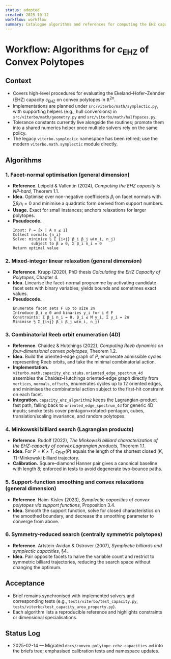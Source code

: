 ```yaml
---
status: adopted
created: 2025-10-12
workflow: workflow
summary: Catalogue algorithms and references for computing the EHZ capacity of convex polytopes.
---
```


# Workflow: Algorithms for $c_{\mathrm{EHZ}}$ of Convex Polytopes

## Context

- Covers high-level procedures for evaluating the Ekeland–Hofer–Zehnder (EHZ) capacity $c_{\mathrm{EHZ}}$ on convex polytopes in $\mathbb{R}^{2n}$.
- Implementations are planned under `src/viterbo/math/symplectic.py`, with supporting helpers (e.g., hull conversions) in `src/viterbo/math/geometry.py` and `src/viterbo/math/halfspaces.py`.
- Tolerance constants currently live alongside the routines; promote them into a shared numerics helper once multiple solvers rely on the same policy.
- The legacy `viterbo.symplectic` namespace has been retired; use the modern `viterbo.math.symplectic` module directly.

## Algorithms

### 1. Facet-normal optimisation (general dimension)

- **Reference.** Leipold & Vallentin (2024), *Computing the EHZ capacity is NP-hard*, Theorem 1.1.
- **Idea.** Optimise over non-negative coefficients $\beta_i$ on facet normals with $\sum \beta_i n_i = 0$ and minimise a quadratic form derived from support numbers.
- **Usage.** Exact for small instances; anchors relaxations for larger polytopes.
- **Pseudocode.**
  ```text
  Input: P = {x | A x ≤ 1}
  Collect normals {n_i}
  Solve: minimize ½ Σ_{i<j} β_i β_j ω(n_i, n_j)
          subject to β ≥ 0, Σ β_i n_i = 0
  Return optimal value
  ```

### 2. Mixed-integer linear relaxation (general dimension)

- **Reference.** Krupp (2020), PhD thesis *Calculating the EHZ Capacity of Polytopes*, Chapter 4.
- **Idea.** Linearise the facet-normal programme by activating candidate facet sets with binary variables; yields bounds and sometimes exact values.
- **Pseudocode.**
  ```text
  Enumerate facet sets F up to size 2n
  Introduce β_i ≥ 0 and binaries y_i for i ∈ F
  Constraints: Σ β_i n_i = 0, β_i ≤ M y_i, Σ y_i = 2n
  Minimise ½ Σ_{i<j} β_i β_j ω(n_i, n_j)
  ```

### 3. Combinatorial Reeb orbit enumeration (4D)

- **Reference.** Chaidez & Hutchings (2022), *Computing Reeb dynamics on four-dimensional convex polytopes*, Theorem 1.2.
- **Idea.** Build the oriented-edge graph of $P$, enumerate admissible cycles representing Reeb orbits, and take the minimal combinatorial action.
- **Implementation.** `viterbo.math.capacity_ehz.stubs.oriented_edge_spectrum_4d` assembles the Chaidez–Hutchings oriented-edge graph directly from `vertices`, `normals`, `offsets`, enumerates cycles up to 12 oriented edges, and minimises the combinatorial action subject to the first-hit constraint on each facet.
- **Integration.** `capacity_ehz_algorithm2` keeps the Lagrangian-product fast path, falling back to `oriented_edge_spectrum_4d` for generic 4D inputs; smoke tests cover pentagon×rotated-pentagon, cubes, translation/scaling invariance, and random polytopes.

### 4. Minkowski billiard search (Lagrangian products)

- **Reference.** Rudolf (2022), *The Minkowski billiard characterization of the EHZ-capacity of convex Lagrangian products*, Theorem 1.1.
- **Idea.** For $P = K \times T$, $c_{\mathrm{EHZ}}(P)$ equals the length of the shortest closed $(K,T)$-Minkowski billiard trajectory.
- **Calibration.** Square–diamond Hanner pair gives a canonical baseline with length $8$; enforced in tests to avoid degenerate two-bounce paths.

### 5. Support-function smoothing and convex relaxations (general dimension)

- **Reference.** Haim-Kislev (2023), *Symplectic capacities of convex polytopes via support functions*, Proposition 3.4.
- **Idea.** Smooth the support function, solve for closed characteristics on the smoothed boundary, and decrease the smoothing parameter to converge from above.

### 6. Symmetry-reduced search (centrally symmetric polytopes)

- **Reference.** Artstein-Avidan & Ostrover (2007), *Symplectic billiards and symplectic capacities*, §4.
- **Idea.** Pair opposite facets to halve the variable count and restrict to symmetric billiard trajectories, reducing the search space without changing the optimum.

## Acceptance

- Brief remains synchronised with implemented solvers and corresponding tests (e.g., `tests/viterbo/test_capacity.py`, `tests/viterbo/test_capacity_area_property.py`).
- Each algorithm lists a reproducible reference and highlights constraints or dimensional specialisations.

## Status Log

- 2025-02-14 — Migrated `docs/convex-polytope-cehz-capacities.md` into the briefs tree; emphasised calibration tests and namespace updates.
